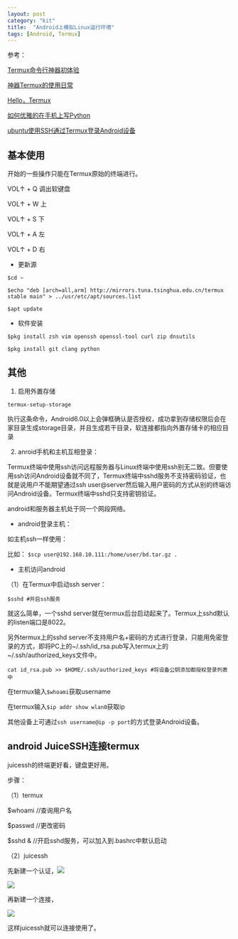 ```yaml
---
layout: post
category: "kit"
title:  "Android上模拟Linux运行环境"
tags: [Android, Termux]
---
```


参考：

[Termux命令行神器初体验](https://www.sfantree.com/termux_01)

[神器Termux的使用日常](https://www.jianshu.com/p/5c8678cef499)

[Hello，Termux](http://tonybai.com/2017/11/09/hello-termux/)

[如何优雅的在手机上写Python](http://www.hackbase.com/article-216177-1.html)

[ubuntu使用SSH通过Termux登录Android设备](http://blog.csdn.net/jy1690229913/article/details/78348440)

## 基本使用

开始的一些操作只能在Termux原始的终端进行。

VOL↑ + Q  调出软键盘

VOL↑ + W  上

VOL↑ + S  下

VOL↑ + A  左

VOL↑ + D  右

- 更新源

`$cd ~`

`$echo "deb [arch=all,arm] http://mirrors.tuna.tsinghua.edu.cn/termux stable main" > ../usr/etc/apt/sources.list`

`$apt update`

- 软件安装

`$pkg install zsh vim openssh openssl-tool curl zip dnsutils`

`$pkg install git clang python`

## 其他

1. 启用外置存储

`termux-setup-storage`

执行这条命令，Android6.0以上会弹框确认是否授权，成功拿到存储权限后会在家目录生成storage目录，并且生成若干目录，软连接都指向外置存储卡的相应目录

2. anroid手机和主机互相登录：

Termux终端中使用ssh访问远程服务器与Linux终端中使用ssh别无二致。但要使用ssh访问Android设备就不同了，Termux终端中sshd服务不支持密码验证，也就是说用户不能期望通过ssh user@server然后输入用户密码的方式从别的终端访问Android设备。Termux终端中sshd只支持密钥验证。

android和服务器主机处于同一个网段网络。

- android登录主机：

如主机ssh一样使用：

比如： `$scp user@192.168.10.111:/home/user/bd.tar.gz .`

- 主机访问android

（1）在Termux中启动ssh server：

`$sshd #开启ssh服务`

就这么简单，一个sshd server就在termux后台启动起来了。Termux上sshd默认的listen端口是8022。

另外termux上的sshd server不支持用户名+密码的方式进行登录，只能用免密登录的方式，即将PC上的~/.ssh/id_rsa.pub写入termux上的~/.ssh/authorized_keys文件中。

`cat id_rsa.pub >> $HOME/.ssh/authorized_keys #将设备公钥添加都授权登录列表中`

在termux输入`$whoami`获取username

在termux输入`$ip addr show wlan0`获取ip

其他设备上可通过`ssh username@ip -p port`的方式登录Android设备。

## android JuiceSSH连接termux

juicessh的终端更好看，键盘更好用。

步骤：

（1）termux

$whoami //查询用户名

$passwd //更改密码

$sshd & //开启sshd服务，可以加入到.bashrc中默认启动

（2）juicessh

先新建一个认证，![](https://raw.githubusercontent.com/xj916ch/xj916ch.github.io/master/res/20200325215000.png)

![](https://raw.githubusercontent.com/xj916ch/xj916ch.github.io/master/res/20200325215131.png)

再新建一个连接，

![](https://raw.githubusercontent.com/xj916ch/xj916ch.github.io/master/res/20200325215431.png)

这样juicessh就可以连接使用了。


